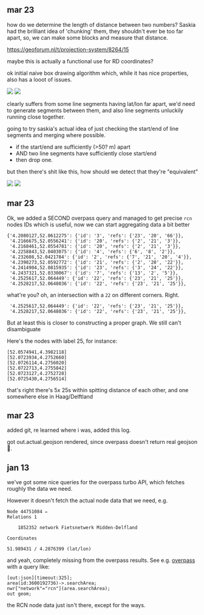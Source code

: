 ## mar 23

how do we determine the length of distance between two numbers? Saskia had the brilliant idea of 'chunking' them, they shouldn't ever be too far apart, so, we can make some blocks and measure that distance.

https://geoforum.nl/t/projection-system/8264/15

maybe this is actually a functional use for RD coordinates?

ok initial naive box drawing algorithm which, while it has nice properties, also has a looot of issues.

![](./images/a.png)
![](./images/b.png)

clearly suffers from some line segments having lat/lon far apart, we'd need to
generate segments between them, and also line segments unluckily running close
together.

going to try saskia's actual idea of just checking the start/end of line segments and merging where possible.

- if the start/end are sufficiently (>50? m) apart
- AND two line segments have sufficiently close start/end
- then drop one.

but then there's shit like this, how should we detect that they're "equivalent"

![](./images/osm-1.png)
![](./images/osm-2.png)


## mar 23

Ok, we added a SECOND overpass query and managed to get precise `rcn` nodes IDs which is useful, now we can start aggregating data a bit better

```
{'4.2080127,52.0612275': {'id': '3', 'refs': {'23', '20', '66'}},
 '4.2166675,52.0556241': {'id': '20', 'refs': {'2', '21', '3'}},
 '4.2168461,52.0554781': {'id': '20', 'refs': {'2', '21', '3'}},
 '4.2258843,52.0403075': {'id': '4', 'refs': {'6', '8', '2'}},
 '4.232608,52.0421784': {'id': '2', 'refs': {'7', '21', '20', '4'}},
 '4.2398273,52.0592772': {'id': '21', 'refs': {'2', '20', '22'}},
 '4.2414904,52.0815935': {'id': '23', 'refs': {'3', '24', '22'}},
 '4.2437321,52.0330067': {'id': '7', 'refs': {'13', '2', '5'}},
 '4.2525617,52.064449': {'id': '22', 'refs': {'23', '21', '25'}},
 '4.2528217,52.0648036': {'id': '22', 'refs': {'23', '21', '25'}},
```

what're you? oh, an intersection with a `22` on different corners. Right.

```
 '4.2525617,52.064449': {'id': '22', 'refs': {'23', '21', '25'}},
 '4.2528217,52.0648036': {'id': '22', 'refs': {'23', '21', '25'}},
```

But at least this is closer to constructing a proper graph. We still can't disambiguate

Here's the nodes with label 25, for instance:

```
[52.0574941,4.3982118]
[52.0723934,4.2752660]
[52.0726114,4.2756020]
[52.0722713,4.2755842]
[52.0723127,4.2752728]
[52.0725430,4.2756514]
```

that's right there's 5x 25s within spitting distance of each other, and one somewhere else in Haag/Delftland



## mar 23

added git, re learned where i was, added this log.

got out.actual.geojson rendered, since overpass doesn't return real geojson :shrug:.

## jan 13

we've got some nice queries for the overpass turbo API, which fetches roughly the data we need.

However it doesn't fetch the actual node data that we need, e.g.

```
Node 44751084 ✏
Relations 1

    1852352 network Fietsnetwerk Midden-Delfland

Coordinates

51.989431 / 4.2876399 (lat/lon)
```

and yeah, completely missing from the overpass results.
See e.g. [overpass](https://overpass-turbo.eu/) with a query like:

```
[out:json][timeout:325];
area(id:3600192736)->.searchArea;
nwr["network"="rcn"](area.searchArea);
out geom;
```

the RCN node data just isn't there, except for the ways.
